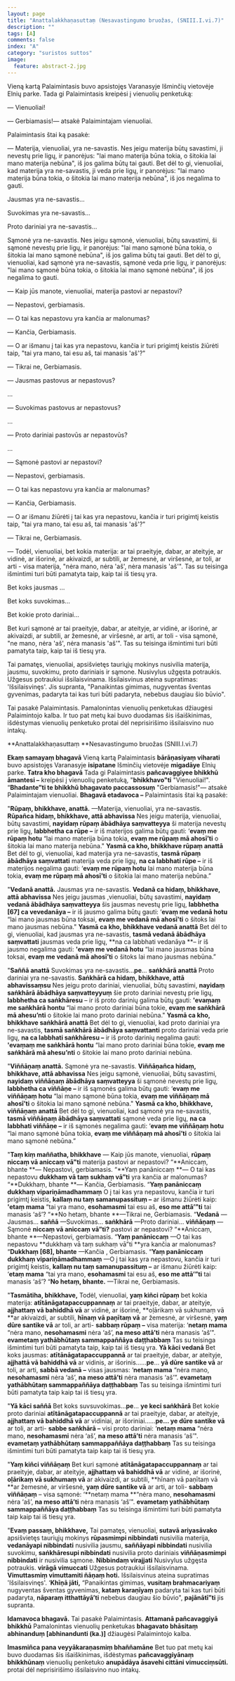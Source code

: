 ```yaml
---
layout: page
title: "Anattalakkhaṇasuttaṃ (Nesavastingumo bruožas, (SNIII.I.vi.7)"
description: ""
tags: [A]
comments: false
index: "A"
category: "suristos suttos"
image:
  feature: abstract-2.jpg
---
```


Vieną kartą Palaimintasis buvo apsistojęs Varanasyje Išminčių vietovėje Elnių parke. Tada gi Palaimintasis kreipėsi į vienuolių penketuką:

— Vienuoliai!

— Gerbiamasis!— atsakė Palaimintajam vienuoliai.

Palaimintasis štai ką pasakė:

— Materija, vienuoliai, yra ne-savastis. Nes jeigu materija būtų savastimi, ji nevestų prie ligų, ir panorėjus: "lai mano materija būna tokia, o šitokia lai mano materija nebūna", iš jos galima būtų tai gauti. Bet dėl to gi, vienuoliai, kad materija yra ne-savastis, ji veda prie ligų, ir panorėjus: "lai mano materija būna tokia, o šitokia lai mano materija nebūna", iš jos negalima to gauti.

Jausmas yra ne-savastis...

Suvokimas yra ne-savastis...

Proto dariniai yra ne-savastis...

Sąmonė yra ne-savastis. Nes jeigu sąmonė, vienuoliai, būtų savastimi, ši sąmonė nevestų prie ligų, ir panorėjus: "lai mano sąmonė būna tokia, o šitokia lai mano sąmonė nebūna", iš jos galima būtų tai gauti. Bet dėl to gi, vienuoliai, kad sąmonė yra ne-savastis, sąmonė veda prie ligų, ir panorėjus: "lai mano sąmonė būna tokia, o šitokia lai mano sąmonė nebūna", iš jos negalima to gauti.

— Kaip jūs manote, vienuoliai, materija pastovi ar nepastovi?

— Nepastovi, gerbiamasis.

— O tai kas nepastovu yra kančia ar malonumas?

— Kančia, Gerbiamasis.

— O ar išmanu į tai kas yra nepastovu, kančia ir turi prigimtį keistis žiūrėti taip, "tai yra mano, tai esu aš, tai manasis 'aš'?"

— Tikrai ne, Gerbiamasis.

— Jausmas pastovus ar nepastovus?

…

— Suvokimas pastovus ar nepastovus?

…

— Proto dariniai pastovūs ar nepastovūs?

…

— Sąmonė pastovi ar nepastovi?

— Nepastovi, gerbiamasis.

— O tai kas nepastovu yra kančia ar malonumas?

— Kančia, Gerbiamasis.

— O ar išmanu žiūrėti į tai kas yra nepastovu, kančia ir turi prigimtį keistis taip, "tai yra mano, tai esu aš, tai manasis 'aš'?"

— Tikrai ne, Gerbiamasis.

— Todėl, vienuoliai, bet kokia materija: ar tai praeityje, dabar, ar ateityje, ar vidinė, ar išorinė, ar akivaizdi, ar subtili, ar žemesnė, ar viršesnė, ar toli, ar arti - visa materija, "nėra mano, nėra 'aš', nėra manasis 'aš'". Tas su teisinga išmintimi turi būti pamatyta taip, kaip tai iš tiesų yra.

Bet koks jausmas ...

Bet koks suvokimas...

Bet kokie proto dariniai...

Bet kuri sąmonė ar tai praeityje, dabar, ar ateityje, ar vidinė, ar išorinė, ar akivaizdi, ar subtili, ar žemesnė, ar viršesnė, ar arti, ar toli - visa sąmonė, "ne mano, nėra 'aš', nėra manasis 'aš'". Tas su teisinga išmintimi turi būti pamatyta taip, kaip tai iš tiesų yra.

Tai pamatęs, vienuoliai, apsišvietęs tauriųjų mokinys nusivilia materija, jausmu, suvokimu, proto dariniais ir sąmone. Nusivylus užgęsta potraukis. Užgesus potraukiui išsilaisvinama. Išsilaisvinus ateina supratimas: 'Išsilaisvinęs'. Jis supranta, "Panaikintas gimimas, nugyventas šventas gyvenimas, padaryta tai kas turi būti padaryta, nebebus daugiau šio būvio".

Tai pasakė Palaimintasis. Pamalonintas vienuolių penketukas džiaugėsi Palaimintojo kalba. Ir tuo pat metų kai buvo duodamas šis išaiškinimas, išdėstymas vienuolių penketuko protai dėl neprisirišimo išsilaisvino nuo intakų.

**Anattalakkhaṇasuttaṃ **Nesavastingumo bruožas (SNIII.I.vi.7)

**Ekaṃ samayaṃ bhagavā** Vieną kartą Palaimintasis **bārāṇasiyaṃ viharati** buvo apsistojęs Varanasyje **isipatane** Išminčių vietovėje **migadāye** Elnių parke. **Tatra kho bhagavā** Tada gi Palaimintasis **pañcavaggiyee bhikkhū āmantesi –** kreipėsi į vienuolių penketuką, "**bhikkhavo"ti** "Vienuoliai!". “**Bhadante”ti te bhikkhū bhagavato paccassosuṃ** "Gerbiamasis!"— atsakė Palaimintajam vienuoliai. **Bhagavā etadavoca –** Palaimintasis štai ką pasakė:

"**Rūpaṃ, bhikkhave, anattā.** —Materija, vienuoliai, yra ne-savastis. **Rūpañca hidaṃ, bhikkhave, attā abhavissa** Nes jeigu materija, vienuoliai, būtų savastimi, **nayidaṃ rūpaṃ ābādhāya saṃvatteyya** ši materija nevestų prie ligų, **labbhetha ca rūpe –** ir iš materijos galima būtų gauti: ‘**evaṃ me rūpaṃ hotu** “lai mano materija būna tokia, **evaṃ me rūpaṃ mā ahosī’ti** o šitokia lai mano materija nebūna." **Yasmā ca kho, bhikkhave rūpaṃ anattā** Bet dėl to gi, vienuoliai, kad materija yra ne-savastis, **tasmā rūpaṃ ābādhāya saṃvattati** materija veda prie ligų, **na ca labbhati rūpe –** ir iš materijos negalima gauti: ‘**evaṃ me rūpaṃ hotu** lai mano materija būna tokia, **evaṃ me rūpaṃ mā ahosī’ti** o šitokia lai mano materija nebūna.”

"**Vedanā anattā.** Jausmas yra ne-savastis. **Vedanā ca hidaṃ, bhikkhave, attā abhavissa** Nes jeigu jausmas ,vienuoliai, būtų savastimi, **nayidaṃ vedanā ābādhāya saṃvatteyya** šis jausmas nevestų prie ligų, **labbhetha [67] ca vevedanāya –** ir iš jausmo galima būtų gauti: ‘**evaṃ me vedanā hotu** “lai mano jausmas būna toksai, **evaṃ me vedanā mā ahosī’ti** o šitoks lai mano jausmas nebūna." **Yasmā ca kho, bhikkhave vedanā anattā** Bet dėl to gi, vienuoliai, kad jausmas yra ne-savastis, **tasmā vedanā ābādhāya saṃvattati** jausmas veda prie ligų, **na ca labbhati vedanāya **– ir iš jausmo negalima gauti: **'evaṃ me vedanā hotu** “lai mano jausmas būna toksai, **evaṃ me vedanā mā ahosī’ti** o šitoks lai mano jausmas nebūna.”

"**Saññā anattā** Suvokimas yra ne-savastis…**pe**… **saṅkhārā anattā** Proto dariniai yra ne-savastis. **Saṅkhārā ca hidaṃ, bhikkhave, attā abhavissaṃsu** Nes jeigu proto dariniai, vienuoliai, būtų savastimi, **nayidaṃ saṅkhārā ābādhāya saṃvatteyyuṃ** šie proto dariniai nevestų prie ligų, **labbhetha ca saṅkhāresu** – ir iš proto darinių galima būtų gauti: **'evaṃaṃ me saṅkhārā hontu** “lai mano proto dariniai būna tokie, **evaṃ me saṅkhārā mā ahesu’nti** o šitokie lai mano proto dariniai nebūna." **Yasmā ca kho, bhikkhave saṅkhārā anattā** Bet dėl to gi, vienuoliai, kad proto dariniai yra ne-savastis, **tasmā saṅkhārā ābādhāya saṃvattanti** proto dariniai veda prie ligų, **na ca labbhati saṅkhāresu –** ir iš proto darinių negalima gauti: **'evaṃaṃ me saṅkhārā hontu** “lai mano proto dariniai būna tokie, **evaṃ me saṅkhārā mā ahesu’nti** o šitokie lai mano proto dariniai nebūna.

"**Viññāṇaṃ anattā.** Sąmonė yra ne-savastis. **Viññāṇañca hidaṃ, bhikkhave, attā abhavissa** Nes jeigu sąmonė, vienuoliai, būtų savastimi, **nayidaṃ** **viññāṇaṃ ābādhāya saṃvatteyya** ši sąmonė nevestų prie ligų, **labbhetha ca viññāṇe –** ir iš sąmonės galima būtų gauti: ‘**evaṃ me viññāṇaṃ hotu** “lai mano sąmonė būna tokia, **evaṃ me viññāṇaṃ mā ahosī’ti** o šitokia lai mano sąmonė nebūna." **Yasmā ca kho, bhikkhave, viññāṇaṃ anattā** Bet dėl to gi, vienuoliai, kad sąmonė yra ne-savastis, **tasmā viññāṇaṃ ābādhāya saṃvattati** sąmonė veda prie ligų, **na ca labbhati viññāṇe –** ir iš sąmonės negalima gauti: ‘**evaṃ me viññāṇaṃ hotu** “lai mano sąmonė būna tokia, **evaṃ me viññāṇaṃ mā ahosī’ti** o šitokia lai mano sąmonė nebūna.”

"**Taṃ kiṃ maññatha, bhikkhave** — Kaip jūs manote, vienuoliai, **rūpaṃ niccaṃ vā aniccaṃ vā"ti** materija pastovi ar nepastovi? “**Aniccaṃ, bhante **— Nepastovi, gerbiamasis. “**Yaṃ panāniccaṃ **— O tai kas nepastovu **dukkhaṃ vā taṃ sukhaṃ vā”ti** yra kančia ar malonumas? “**Dukkhaṃ, bhante **— Kančia, Gerbiamasis. “**Yaṃ panāniccaṃ dukkhaṃ vipariṇāmadhammaṃ** O į tai kas yra nepastovu, kančia ir turi prigimtį keistis, **kallaṃ nu taṃ samanupassituṃ –** ar išmanu žiūrėti kaip: **'etaṃ mama** “tai yra mano, **esohamasmi** tai esu aš, **eso me attā’”ti** tai manasis ‘aš’? “**No hetaṃ, bhante **—Tikrai ne, Gerbiamasis. “**Vedanā** —Jausmas… **saññā** —Suvokimas… **saṅkhārā** —Proto dariniai… **viññāṇaṃ** —Sąmonė **niccaṃ vā aniccaṃ vā”ti?** pastovi ar nepastovi? “**Aniccaṃ, bhante **—Nepastovi, gerbiamasis. “**Yaṃ panāniccaṃ** —O tai kas nepastovu **dukkhaṃ vā taṃ sukhaṃ vā”ti **yra kančia ar malonumas? “**Dukkhaṃ [68], bhante** —Kančia , Gerbiamasis. “**Yaṃ panāniccaṃ dukkhaṃ vipariṇāmadhammaṃ** —O į tai kas yra nepastovu, kančia ir turi prigimtį keistis, **kallaṃ nu taṃ samanupassituṃ –** ar išmanu žiūrėti kaip: ‘**etaṃ mama** “tai yra mano, **esohamasmi** tai esu aš, **eso me attā’”ti** tai manasis ‘aš’? “**No hetaṃ, bhante.** —Tikrai ne, Gerbiamasis.



"**Tasmātiha, bhikkhave,** Todėl, vienuoliai, **yaṃ kiñci rūpaṃ** bet kokia materija: **atītānāgatapaccuppannaṃ** ar tai praeityje, dabar, ar ateityje, **ajjhattaṃ vā bahiddhā vā** ar vidinė, ar išorinė, **oḷārikaṃ vā sukhumaṃ vā **ar akivaizdi, ar subtili, **hīnaṃ vā paṇītaṃ vā** ar žemesnė, ar viršesnė, **yaṃ dūre santike vā** ar toli, ar arti- **sabbaṃ rūpaṃ –** visa materija: ‘**netaṃ mama** “nėra mano, **nesohamasmi** nėra ‘aš’, **na meso attā’ti** nėra manasis ‘aš’". **evametaṃ yathābhūtaṃ sammappaññāya daṭṭhabbaṃ** Tas su teisinga išmintimi turi būti pamatyta taip, kaip tai iš tiesų yra. **Yā kāci vedanā** Bet koks jausmas: **atītānāgatapaccuppannā** ar tai praeityje, dabar, ar ateityje, **ajjhattā vā bahiddhā vā** ar vidinis, ar išorinis...…**pe**… **yā dūre santike vā** ar toli, ar arti, **sabbā vedanā –** visas jausmas: ‘**netaṃ mama** “nėra mano, **nesohamasmi** nėra ‘aš’, **na meso attā’ti** nėra manasis ‘aš’”. **evametaṃ yathābhūtaṃ sammappaññāya daṭṭhabbaṃ** Tas su teisinga išmintimi turi būti pamatyta taip kaip tai iš tiesų yra.

"**Yā kāci saññā** Bet koks suvsuvokimas...**pe**… **ye keci saṅkhārā** Bet kokie proto dariniai **atītānāgatapaccuppannā** ar tai praeityje, dabar, ar ateityje, **ajjhattaṃ vā bahiddhā vā** ar vidiniai, ar išoriniai...…**pe… ye dūre santike vā** ar toli, ar arti- **sabbe saṅkhārā –** visi proto dariniai: ‘**netaṃ mama** “nėra mano, **nesohamasmi** nėra ‘aš’, **na meso attā’ti** nėra manasis ‘aš’". **evametaṃ yathābhūtaṃ sammappaññāya daṭṭhabbaṃ** Tas su teisinga išmintimi turi būti pamatyta taip kaip tai iš tiesų yra.

"**Yaṃ kiñci viññāṇaṃ** Bet kuri sąmonė **atītānāgatapaccuppannaṃ** ar tai praeityje, dabar, ar ateityje, **ajjhattaṃ vā bahiddhā vā** ar vidinė, ar išorinė, **oḷārikaṃ vā sukhumaṃ vā** ar akivaizdi, ar subtili, **hīnaṃ vā paṇītaṃ vā **ar žemesnė, ar viršesnė, **yaṃ dūre santike vā** ar arti, ar toli- **sabbaṃ viññāṇaṃ** – visa sąmonė: ‘**netaṃ mama **“nėra mano, **nesohamasmi** nėra ‘aš’, **na meso attā’ti** nėra manasis ‘aš’". **evametaṃ yathābhūtaṃ sammappaññāya daṭṭhabbaṃ** Tas su teisinga išmintimi turi būti pamatyta taip kaip tai iš tiesų yra.

"**Evaṃ passaṃ, bhikkhave,** Tai pamatęs, vienuoliai, **sutavā ariyasāvako** apsišvietęs tauriųjų mokinys **rūpasmimpi nibbindati** nusivilia materija, **vedanāyapi nibbindati** nusivilia jausmu, **saññāyapi nibbindati** nusivilia suvokimu, **saṅkhāresupi nibbindati** nusivilia proto dariniais **viññāṇasmimpi nibbindati** ir nusivilia sąmone. **Nibbindaṃ virajjati** Nusivylus užgęsta potraukis. **virāgā vimuccati** Užgesus potraukiui išsilaisvinama. **Vimuttasmiṃ vimuttamiti ñāṇaṃ hoti.** Išsilaisvinus ateina supratimas 'Išsilaisvinęs'. ‘**Khīṇā jāti,** “Panaikintas gimimas, **vusitaṃ brahmacariyaṃ** nugyventas šventas gyvenimas, **kataṃ karaṇīyaṃ** padaryta tai kas turi būti padaryta, **nāparaṃ itthattāyā’ti** nebebus daugiau šio būvio", **pajānātī”ti** jis supranta.

**Idamavoca bhagavā.** Tai pasakė Palaimintasis. **Attamanā pañcavaggiyā bhikkhū** Pamalonintas vienuolių penketukas **bhagavato bhāsitaṃ abhinanduṃ [abhinandunti (ka.)]** džiaugėsi Palaimintojo kalba.

**Imasmiñca pana veyyākaraṇasmiṃ bhaññamāne** Bet tuo pat metų kai buvo duodamas šis išaiškinimas, išdėstymas **pañcavaggiyānaṃ bhikkhūnaṃ** vienuolių penketuko **anupādāya āsavehi cittāni vimucciṃsūti.** protai dėl neprisirišimo išsilaisvino nuo intakų.
